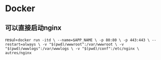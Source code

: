 # Docker

## 可以直接启动nginx
resul=`docker run -itd \
    --name=$APP_NAME \
    -p 80:80 \
    -p 443:443 \
    --restart=always \
    -v "$(pwd)/wwwroot":/var/wwwroot \
    -v "$(pwd)/wwwlogs":/var/wwwlogs \
    -v "$(pwd)/conf":/etc/nginx \
    autres/nginx`

